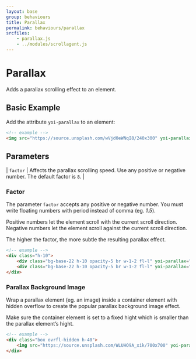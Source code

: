 ```yaml
---
layout: base
group: behaviours
title: Parallax
permalink: behaviours/parallax
srcfiles:
    - parallax.js
    - ../modules/scrollagent.js
---
```


# Parallax

<p class="intro">Adds a parallax scrolling effect to an element.</p>

## Basic Example

Add the attribute `yoi-parallax` to an element:

```html
<!-- example -->
<img src="https://source.unsplash.com/wVjd0eWNqI8/240x300" yoi-parallax />
```
## Parameters

| `factor` | Affects the parallax scrolling speed. Use any positive or negative number. The default factor is `8`. |

### Factor

The parameter `factor` accepts any positive or negative number. You must write floating numbers with period instead of comma (eg. *1.5*).

<p class="hint hint--primary">Positive numbers let the element scroll with the current scroll direction. Negative numbers let the element scroll against the current scroll direction.</p>
<p class="hint hint--primary">The higher the factor, the more subtle the resulting parallax effect.</p>

```html
<!-- example -->
<div class="h-10">
    <div class="bg-base-22 h-10 opacity-5 br w-1-2 fl-l" yoi-parallax="factor:10;"></div>
    <div class="bg-base-22 h-10 opacity-5 br w-1-2 fl-l" yoi-parallax="factor:-10;"></div>
</div>
```

### Parallax Background Image

Wrap a parallax element (eg. an image) inside a container element with hidden overflow to create the popular parallax background image effect.

<p class="hint hint--negative">Make sure the container element is set to a fixed hight which is smaller than the parallax element’s hight.</p>

```html
<!-- example -->
<div class="box ovrfl-hidden h-40">
    <img src="https://source.unsplash.com/WLUHO9A_xik/700x700" yoi-parallax="factor:4;" />
</div>
```